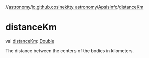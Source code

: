 //[astronomy](../../../index.md)/[io.github.cosinekitty.astronomy](../index.md)/[ApsisInfo](index.md)/[distanceKm](distance-km.md)

# distanceKm

val [distanceKm](distance-km.md): [Double](https://kotlinlang.org/api/latest/jvm/stdlib/kotlin/-double/index.html)

The distance between the centers of the bodies in kilometers.
